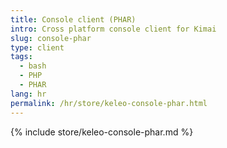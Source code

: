 ```yaml
---
title: Console client (PHAR)
intro: Cross platform console client for Kimai
slug: console-phar
type: client
tags:
  - bash
  - PHP
  - PHAR
lang: hr
permalink: /hr/store/keleo-console-phar.html
---
```


{% include store/keleo-console-phar.md %}
